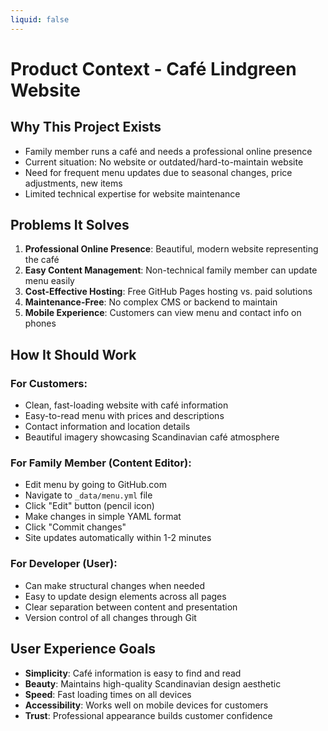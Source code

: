 ```yaml
---
liquid: false
---
```


# Product Context - Café Lindgreen Website

## Why This Project Exists
- Family member runs a café and needs a professional online presence
- Current situation: No website or outdated/hard-to-maintain website
- Need for frequent menu updates due to seasonal changes, price adjustments, new items
- Limited technical expertise for website maintenance

## Problems It Solves
1. **Professional Online Presence**: Beautiful, modern website representing the café
2. **Easy Content Management**: Non-technical family member can update menu easily
3. **Cost-Effective Hosting**: Free GitHub Pages hosting vs. paid solutions
4. **Maintenance-Free**: No complex CMS or backend to maintain
5. **Mobile Experience**: Customers can view menu and contact info on phones

## How It Should Work

### For Customers:
- Clean, fast-loading website with café information
- Easy-to-read menu with prices and descriptions
- Contact information and location details
- Beautiful imagery showcasing Scandinavian café atmosphere

### For Family Member (Content Editor):
- Edit menu by going to GitHub.com
- Navigate to `_data/menu.yml` file
- Click "Edit" button (pencil icon)
- Make changes in simple YAML format
- Click "Commit changes"
- Site updates automatically within 1-2 minutes

### For Developer (User):
- Can make structural changes when needed
- Easy to update design elements across all pages
- Clear separation between content and presentation
- Version control of all changes through Git

## User Experience Goals
- **Simplicity**: Café information is easy to find and read
- **Beauty**: Maintains high-quality Scandinavian design aesthetic
- **Speed**: Fast loading times on all devices
- **Accessibility**: Works well on mobile devices for customers
- **Trust**: Professional appearance builds customer confidence
